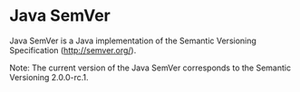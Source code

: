 Java SemVer
===========

Java SemVer is a Java implementation of the Semantic Versioning Specification (http://semver.org/).

Note: The current version of the Java SemVer corresponds to the Semantic Versioning 2.0.0-rc.1.
